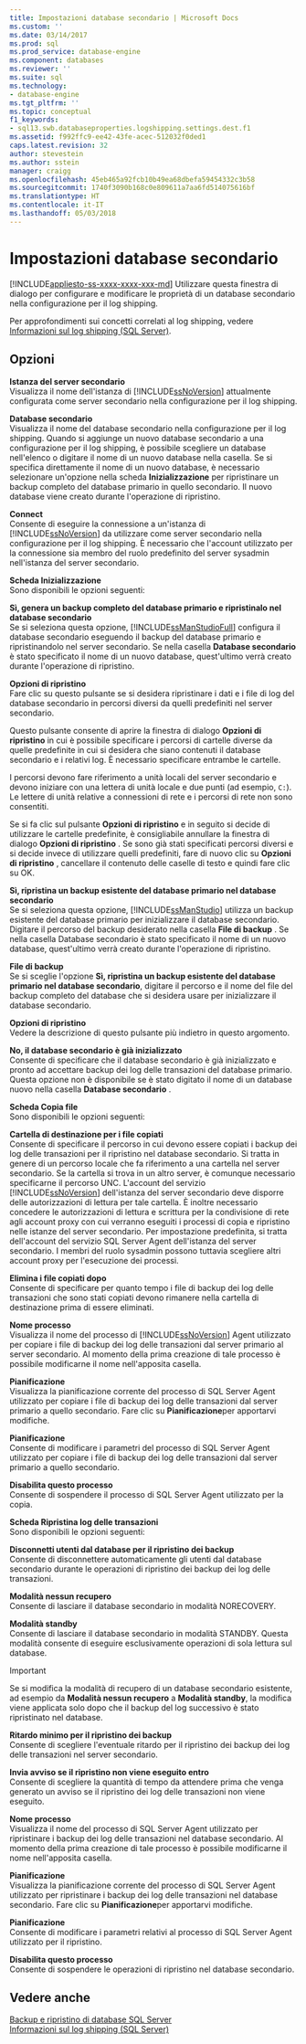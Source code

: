 ```yaml
---
title: Impostazioni database secondario | Microsoft Docs
ms.custom: ''
ms.date: 03/14/2017
ms.prod: sql
ms.prod_service: database-engine
ms.component: databases
ms.reviewer: ''
ms.suite: sql
ms.technology:
- database-engine
ms.tgt_pltfrm: ''
ms.topic: conceptual
f1_keywords:
- sql13.swb.databaseproperties.logshipping.settings.dest.f1
ms.assetid: f992ffc9-ee42-43fe-acec-512032f0ded1
caps.latest.revision: 32
author: stevestein
ms.author: sstein
manager: craigg
ms.openlocfilehash: 45eb465a92fcb10b49ea68dbefa59454332c3b58
ms.sourcegitcommit: 1740f3090b168c0e809611a7aa6fd514075616bf
ms.translationtype: HT
ms.contentlocale: it-IT
ms.lasthandoff: 05/03/2018
---
```

# <a name="secondary-database-settings"></a>Impostazioni database secondario
[!INCLUDE[appliesto-ss-xxxx-xxxx-xxx-md](../../includes/appliesto-ss-xxxx-xxxx-xxx-md.md)]
  Utilizzare questa finestra di dialogo per configurare e modificare le proprietà di un database secondario nella configurazione per il log shipping.  
  
 Per approfondimenti sui concetti correlati al log shipping, vedere [Informazioni sul log shipping &#40;SQL Server&#41;](../../database-engine/log-shipping/about-log-shipping-sql-server.md).  
  
## <a name="options"></a>Opzioni  
 **Istanza del server secondario**  
 Visualizza il nome dell'istanza di [!INCLUDE[ssNoVersion](../../includes/ssnoversion-md.md)] attualmente configurata come server secondario nella configurazione per il log shipping.  
  
 **Database secondario**  
 Visualizza il nome del database secondario nella configurazione per il log shipping. Quando si aggiunge un nuovo database secondario a una configurazione per il log shipping, è possibile scegliere un database nell'elenco o digitare il nome di un nuovo database nella casella. Se si specifica direttamente il nome di un nuovo database, è necessario selezionare un'opzione nella scheda **Inizializzazione** per ripristinare un backup completo del database primario in quello secondario. Il nuovo database viene creato durante l'operazione di ripristino.  
  
 **Connect**  
 Consente di eseguire la connessione a un'istanza di [!INCLUDE[ssNoVersion](../../includes/ssnoversion-md.md)] da utilizzare come server secondario nella configurazione per il log shipping. È necessario che l'account utilizzato per la connessione sia membro del ruolo predefinito del server sysadmin nell'istanza del server secondario.  
  
 **Scheda Inizializzazione**  
 Sono disponibili le opzioni seguenti:  
  
 **Sì, genera un backup completo del database primario e ripristinalo nel database secondario**  
 Se si seleziona questa opzione, [!INCLUDE[ssManStudioFull](../../includes/ssmanstudiofull-md.md)] configura il database secondario eseguendo il backup del database primario e ripristinandolo nel server secondario. Se nella casella **Database secondario** è stato specificato il nome di un nuovo database, quest'ultimo verrà creato durante l'operazione di ripristino.  
  
 **Opzioni di ripristino**  
 Fare clic su questo pulsante se si desidera ripristinare i dati e i file di log del database secondario in percorsi diversi da quelli predefiniti nel server secondario.  
  
 Questo pulsante consente di aprire la finestra di dialogo **Opzioni di ripristino** in cui è possibile specificare i percorsi di cartelle diverse da quelle predefinite in cui si desidera che siano contenuti il database secondario e i relativi log. È necessario specificare entrambe le cartelle.  
  
 I percorsi devono fare riferimento a unità locali del server secondario e devono iniziare con una lettera di unità locale e due punti (ad esempio, `C:`). Le lettere di unità relative a connessioni di rete e i percorsi di rete non sono consentiti.  
  
 Se si fa clic sul pulsante **Opzioni di ripristino** e in seguito si decide di utilizzare le cartelle predefinite, è consigliabile annullare la finestra di dialogo **Opzioni di ripristino** . Se sono già stati specificati percorsi diversi e si decide invece di utilizzare quelli predefiniti, fare di nuovo clic su **Opzioni di ripristino** , cancellare il contenuto delle caselle di testo e quindi fare clic su OK.  
  
 **Sì, ripristina un backup esistente del database primario nel database secondario**  
 Se si seleziona questa opzione, [!INCLUDE[ssManStudio](../../includes/ssmanstudio-md.md)] utilizza un backup esistente del database primario per inizializzare il database secondario. Digitare il percorso del backup desiderato nella casella **File di backup** . Se nella casella Database secondario è stato specificato il nome di un nuovo database, quest'ultimo verrà creato durante l'operazione di ripristino.  
  
 **File di backup**  
 Se si sceglie l'opzione **Sì, ripristina un backup esistente del database primario nel database secondario**, digitare il percorso e il nome del file del backup completo del database che si desidera usare per inizializzare il database secondario.  
  
 **Opzioni di ripristino**  
 Vedere la descrizione di questo pulsante più indietro in questo argomento.  
  
 **No, il database secondario è già inizializzato**  
 Consente di specificare che il database secondario è già inizializzato e pronto ad accettare backup dei log delle transazioni del database primario. Questa opzione non è disponibile se è stato digitato il nome di un database nuovo nella casella **Database secondario** .  
  
 **Scheda Copia file**  
 Sono disponibili le opzioni seguenti:  
  
 **Cartella di destinazione per i file copiati**  
 Consente di specificare il percorso in cui devono essere copiati i backup dei log delle transazioni per il ripristino nel database secondario. Si tratta in genere di un percorso locale che fa riferimento a una cartella nel server secondario. Se la cartella si trova in un altro server, è comunque necessario specificarne il percorso UNC. L'account del servizio [!INCLUDE[ssNoVersion](../../includes/ssnoversion-md.md)] dell'istanza del server secondario deve disporre delle autorizzazioni di lettura per tale cartella. È inoltre necessario concedere le autorizzazioni di lettura e scrittura per la condivisione di rete agli account proxy con cui verranno eseguiti i processi di copia e ripristino nelle istanze del server secondario. Per impostazione predefinita, si tratta dell'account del servizio SQL Server Agent dell'istanza del server secondario. I membri del ruolo sysadmin possono tuttavia scegliere altri account proxy per l'esecuzione dei processi.  
  
 **Elimina i file copiati dopo**  
 Consente di specificare per quanto tempo i file di backup dei log delle transazioni che sono stati copiati devono rimanere nella cartella di destinazione prima di essere eliminati.  
  
 **Nome processo**  
 Visualizza il nome del processo di [!INCLUDE[ssNoVersion](../../includes/ssnoversion-md.md)] Agent utilizzato per copiare i file di backup dei log delle transazioni dal server primario al server secondario. Al momento della prima creazione di tale processo è possibile modificarne il nome nell'apposita casella.  
  
 **Pianificazione**  
 Visualizza la pianificazione corrente del processo di SQL Server Agent utilizzato per copiare i file di backup dei log delle transazioni dal server primario a quello secondario. Fare clic su **Pianificazione**per apportarvi modifiche.  
  
 **Pianificazione**  
 Consente di modificare i parametri del processo di SQL Server Agent utilizzato per copiare i file di backup dei log delle transazioni dal server primario a quello secondario.  
  
 **Disabilita questo processo**  
 Consente di sospendere il processo di SQL Server Agent utilizzato per la copia.  
  
 **Scheda Ripristina log delle transazioni**  
 Sono disponibili le opzioni seguenti:  
  
 **Disconnetti utenti dal database per il ripristino dei backup**  
 Consente di disconnettere automaticamente gli utenti dal database secondario durante le operazioni di ripristino dei backup dei log delle transazioni.  
  
 **Modalità nessun recupero**  
 Consente di lasciare il database secondario in modalità NORECOVERY.  
  
 **Modalità standby**  
 Consente di lasciare il database secondario in modalità STANDBY. Questa modalità consente di eseguire esclusivamente operazioni di sola lettura sul database.  
  
> [!IMPORTANT]  
>  Se si modifica la modalità di recupero di un database secondario esistente, ad esempio da **Modalità nessun recupero** a **Modalità standby**, la modifica viene applicata solo dopo che il backup del log successivo è stato ripristinato nel database.  
  
 **Ritardo minimo per il ripristino dei backup**  
 Consente di scegliere l'eventuale ritardo per il ripristino dei backup dei log delle transazioni nel server secondario.  
  
 **Invia avviso se il ripristino non viene eseguito entro**  
 Consente di scegliere la quantità di tempo da attendere prima che venga generato un avviso se il ripristino dei log delle transazioni non viene eseguito.  
  
 **Nome processo**  
 Visualizza il nome del processo di SQL Server Agent utilizzato per ripristinare i backup dei log delle transazioni nel database secondario. Al momento della prima creazione di tale processo è possibile modificarne il nome nell'apposita casella.  
  
 **Pianificazione**  
 Visualizza la pianificazione corrente del processo di SQL Server Agent utilizzato per ripristinare i backup dei log delle transazioni nel database secondario. Fare clic su **Pianificazione**per apportarvi modifiche.  
  
 **Pianificazione**  
 Consente di modificare i parametri relativi al processo di SQL Server Agent utilizzato per il ripristino.  
  
 **Disabilita questo processo**  
 Consente di sospendere le operazioni di ripristino nel database secondario.  
  
## <a name="see-also"></a>Vedere anche  
 [Backup e ripristino di database SQL Server](../../relational-databases/backup-restore/back-up-and-restore-of-sql-server-databases.md)   
 [Informazioni sul log shipping &#40;SQL Server&#41;](../../database-engine/log-shipping/about-log-shipping-sql-server.md)  
  
  

